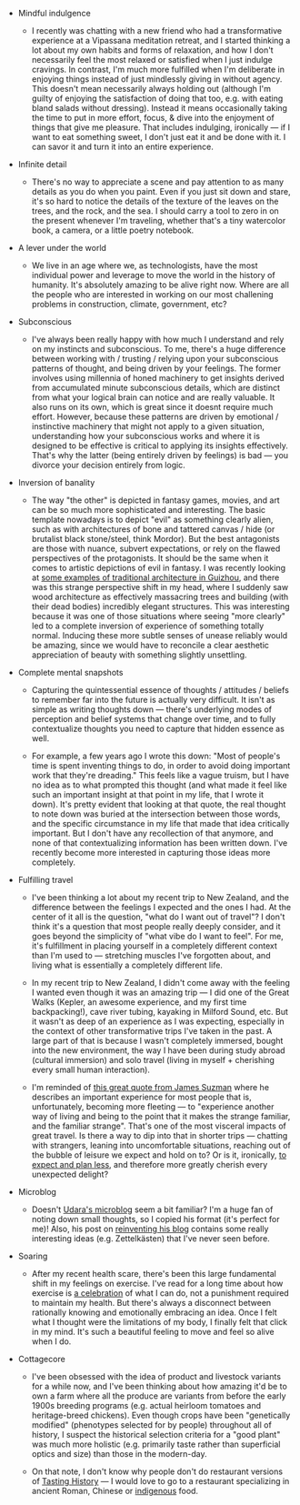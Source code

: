 - Mindful indulgence

  - I recently was chatting with a new friend who had a transformative experience at a Vipassana meditation retreat, and I started thinking a lot about my own habits and forms of relaxation, and how I don't necessarily feel the most relaxed or satisfied when I just indulge cravings. In contrast, I'm much more fulfilled when I'm deliberate in enjoying things instead of just mindlessly giving in without agency. This doesn't mean necessarily always holding out (although I'm guilty of enjoying the satisfaction of doing that too, e.g. with eating bland salads without dressing). Instead it means occasionally taking the time to put in more effort, focus, & dive into the enjoyment of things that give me pleasure. That includes indulging, ironically — if I want to eat something sweet, I don't just eat it and be done with it. I can savor it and turn it into an entire experience.

- Infinite detail

  - There's no way to appreciate a scene and pay attention to as many details as you do when you paint. Even if you just sit down and stare, it's so hard to notice the details of the texture of the leaves on the trees, and the rock, and the sea. I should carry a tool to zero in on the present whenever I'm traveling, whether that's a tiny watercolor book, a camera, or a little poetry notebook.

- A lever under the world

  - We live in an age where we, as technologists, have the most individual power and leverage to move the world in the history of humanity. It's absolutely amazing to be alive right now. Where are all the people who are interested in working on our most challening problems in construction, climate, government, etc?

- Subconscious

  - I've always been really happy with how much I understand and rely on my instincts and subconscious. To me, there's a huge difference between working with / trusting / relying upon your subconscious patterns of thought, and being driven by your feelings. The former involves using millennia of honed machinery to get insights derived from accumulated minute subconscious details, which are distinct from what your logical brain can notice and are really valuable. It also runs on its own, which is great since it doesnt require much effort. However, because these patterns are driven by emotional / instinctive machinery that might not apply to a given situation, understanding how your subconscious works and where it is designed to be effective is critical to applying its insights effectively. That's why the latter (being entirely driven by feelings) is bad — you divorce your decision entirely from logic.

- Inversion of banality

  - The way "the other" is depicted in fantasy games, movies, and art can be so much more sophisticated and interesting. The basic template nowadays is to depict "evil" as something clearly alien, such as with architectures of bone and tattered canvas / hide (or brutalist black stone/steel, think Mordor). But the best antagonists are those with nuance, subvert expectations, or rely on the flawed perspectives of the protagonists. It should be the same when it comes to artistic depictions of evil in fantasy. I was recently looking at [some examples of traditional architecture in Guizhou](https://www.instagram.com/p/Cjz71ckKgQO/?igshid=YmMyMTA2M2Y=), and there was this strange perspective shift in my head, where I suddenly saw wood architecture as effectively massacring trees and building (with their dead bodies) incredibly elegant structures. This was interesting because it was one of those situations where seeing "more clearly" led to a complete inversion of experience of something totally normal. Inducing these more subtle senses of unease reliably would be amazing, since we would have to reconcile a clear aesthetic appreciation of beauty with something slightly unsettling.

- Complete mental snapshots

  - Capturing the quintessential essence of thoughts / attitudes / beliefs to remember far into the future is actually very difficult. It isn't as simple as writing thoughts down — there's underlying modes of perception and belief systems that change over time, and to fully contextualize thoughts you need to capture that hidden essence as well.

  - For example, a few years ago I wrote this down: "Most of people's time is spent inventing things to do, in order to avoid doing important work that they're dreading." This feels like a vague truism, but I have no idea as to what prompted this thought (and what made it feel like such an important insight at that point in my life, that I wrote it down). It's pretty evident that looking at that quote, the real thought to note down was buried at the intersection between those words, and the specific circumstance in my life that made that idea critically important. But I don't have any recollection of that anymore, and none of that contextualizing information has been written down. I've recently become more interested in capturing those ideas more completely.

- Fulfilling travel

  - I've been thinking a lot about my recent trip to New Zealand, and the difference between the feelings I expected and the ones I had. At the center of it all is the question, "what do I want out of travel"? I don't think it's a question that most people really deeply consider, and it goes beyond the simplicity of "what vibe do I want to feel". For me, it's fulfillment in placing yourself in a completely different context than I'm used to — stretching muscles I've forgotten about, and living what is essentially a completely different life.

  - In my recent trip to New Zealand, I didn't come away with the feeling I wanted even though it was an amazing trip — I did one of the Great Walks (Kepler, an awesome experience, and my first time backpacking!), cave river tubing, kayaking in Milford Sound, etc. But it wasn't as deep of an experience as I was expecting, especially in the context of other transformative trips I've taken in the past. A large part of that is because I wasn't completely immersed, bought into the new environment, the way I have been during study abroad (cultural immersion) and solo travel (living in myself + cherishing every small human interaction).

  - I'm reminded of [this great quote from James Suzman](https://www.youtube.com/watch?v=P4SDBVaUboc) where he describes an important experience for most people that is, unfortunately, becoming more fleeting — to "experience another way of living and being to the point that it makes the strange familiar, and the familiar strange". That's one of the most visceral impacts of great travel. Is there a way to dip into that in shorter trips — chatting with strangers, leaning into uncomfortable situations, reaching out of the bubble of leisure we expect and hold on to? Or is it, ironically, [to expect and plan less](https://qz.com/quartzy/1633181/the-key-to-a-perfect-summer-is-making-absolutely-zero-plans), and therefore more greatly cherish every unexpected delight?

- Microblog

  - Doesn't [Udara's microblog](https://udara.io/microblog/) seem a bit familiar? I'm a huge fan of noting down small thoughts, so I copied his format (it's perfect for me)! Also, his post on [reinventing his blog](https://udara.io/reinventing-this-blog) contains some really interesting ideas (e.g. Zettelkästen) that I've never seen before.

- Soaring

  - After my recent health scare, there's been this large fundamental shift in my feelings on exercise. I've read for a long time about how exercise is [a celebration](https://external-preview.redd.it/VDPvosbeTFKlG1CXSzynW6L-ifguJBMw8TFBeshnX68.jpg?auto=webp&s=88c3da021cc0f3003992ddc6e5904221ceb0c119) of what I can do, not a punishment required to maintain my health. But there's always a disconnect between rationally knowing and emotionally embracing an idea. Once I felt what I thought were the limitations of my body, I finally felt that click in my mind. It's such a beautiful feeling to move and feel so alive when I do.

- Cottagecore

  - I've been obsessed with the idea of product and livestock variants for a while now, and I've been thinking about how amazing it'd be to own a farm where all the produce are variants from before the early 1900s breeding programs (e.g. actual heirloom tomatoes and heritage-breed chickens). Even though crops have been "genetically modified" (phenotypes selected for by people) throughout all of history, I suspect the historical selection criteria for a "good plant" was much more holistic (e.g. primarily taste rather than superficial optics and size) than those in the modern-day.

  - On that note, I don't know why people don't do restaurant versions of [Tasting History](https://www.youtube.com/@TastingHistory) — I would love to go to a restaurant specializing in ancient Roman, Chinese or [indigenous](https://www.youtube.com/watch?v=ocm6DRIF9oU&t=1s) food.
